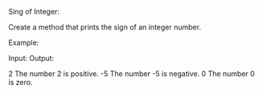 Sing of Integer:


Create a method that prints the sign of an integer number.



Example:



Input:                                 Output:

2                                 The number 2 is positive.
-5                                The number -5 is negative.
0                                 The number 0 is zero.